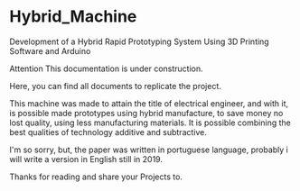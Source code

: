 # Hybrid_Machine
Development of a Hybrid Rapid Prototyping System Using 3D Printing Software and Arduino

Attention This documentation is under construction. 

Here, you can find all documents to replicate the project. 

This machine was made to attain the title of electrical engineer, and with it, 
is possible made prototypes using hybrid manufacture, to save money no lost quality, 
using less manufacturing materials. 
It is possible combining the best qualities of technology additive and subtractive.

I'm so sorry, but, the paper was written in portuguese language, probably i will write a version 
in English still in 2019.

Thanks for reading and share your Projects to.


